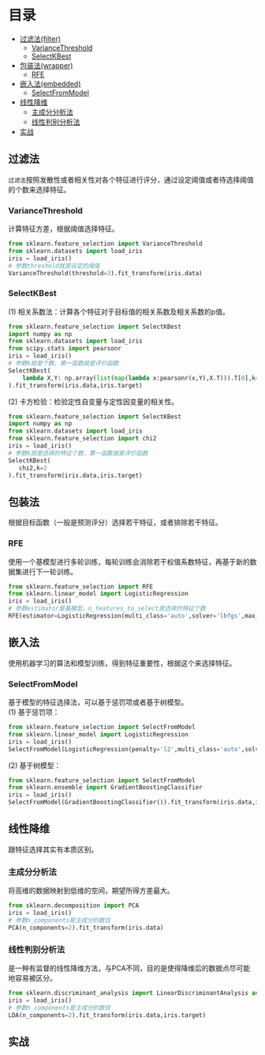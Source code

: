 # 目录
* [过滤法(filter)](#1)
  * [VarianceThreshold](#1.1)
  * [SelectKBest](#1.2) 
* [包装法(wrapper)](#2)
  * [RFE](#2.1)
* [嵌入法(embedded)](#3)
  * [SelectFromModel](#3.1)
* [线性降维](#4)
  * [主成分分析法](#4.1)
  * [线性判别分析法](#4.2)
* [实战](#5) 
## <span id='1'>过滤法</span>
`过滤法`按照发散性或者相关性对各个特征进行评分，通过设定阈值或者待选择阈值的个数来选择特征。
### <span id='1.1'>VarianceThreshold</span>
计算特征方差，根据阈值选择特征。
```python
from sklearn.feature_selection import VarianceThreshold
from sklearn.datasets import load_iris
iris = load_iris()
# 参数threshold就是设定的阈值
VarianceThreshold(threshold=3).fit_transform(iris.data)
```
### <span id='1.2'>SelectKBest</span>
(1) 相关系数法：计算各个特征对于目标值的相关系数及相关系数的p值。
```python
from sklearn.feature_selection import SelectKBest
import numpy as np
from sklearn.datasets import load_iris
from scipy.stats import pearsonr
iris = load_iris()
# 参数k就是个数，第一函数就是评价函数
SelectKBest(
    lambda X,Y: np.array(list(map(lambda x:pearsonr(x,Y),X.T))).T[0],k=2
).fit_transform(iris.data,iris.target)
```
(2) 卡方检验：检验定性自变量与定性因变量的相关性。
 ```python
 from sklearn.feature_selection import SelectKBest
import numpy as np
from sklearn.datasets import load_iris
from sklearn.feature_selection import chi2
iris = load_iris()
# 参数k就是选择的特征个数，第一函数就是评价函数
SelectKBest(
    chi2,k=2
).fit_transform(iris.data,iris.target)
 ```
## <span id='2'>包装法</span>
根据目标函数（一般是预测评分）选择若干特征，或者排除若干特征。
### <span id='2.1'>RFE</span>
使用一个基模型进行多轮训练，每轮训练会消除若干权值系数特征，再基于新的数据集进行下一轮训练。
```python
from sklearn.feature_selection import RFE
from sklearn.linear_model import LogisticRegression
iris = load_iris()
# 参数estimator是基模型，n_features_to_select是选择的特征个数
RFE(estimator=LogisticRegression(multi_class='auto',solver='lbfgs',max_iter=500),n_features_to_select=2).fit_transform(iris.data,iris.target)
```
## <span id='3'>嵌入法</span>
使用机器学习的算法和模型训练，得到特征重要性，根据这个来选择特征。
### <span id='3.1'>SelectFromModel</span>
基于模型的特征选择法，可以基于惩罚项或者基于树模型。  
(1) 基于惩罚项：
```python
from sklearn.feature_selection import SelectFromModel
from sklearn.linear_model import LogisticRegression
iris = load_iris()
SelectFromModel(LogisticRegression(penalty='l2',multi_class='auto',solver='lbfgs',C=0.1)).fit_transform(iris.data,iris.target)
```
(2) 基于树模型：
```python
from sklearn.feature_selection import SelectFromModel
from sklearn.ensemble import GradientBoostingClassifier
iris = load_iris()
SelectFromModel(GradientBoostingClassifier()).fit_transform(iris.data,iris.target)
```
## <span id='4'>线性降维</span>
跟特征选择其实有本质区别。
### <span id='4.1'>主成分分析法</span>
将高维的数据映射到低维的空间，期望所得方差最大。
```python
from sklearn.decomposition import PCA
iris = load_iris()
# 参数n_components是主成分的数目
PCA(n_components=2).fit_transform(iris.data)
```
### <span id='4.2'>线性判别分析法</span>
是一种有监督的线性降维方法，与PCA不同，目的是使得降维后的数据点尽可能地容易被区分。
```python
from sklearn.discriminant_analysis import LinearDiscriminantAnalysis as LDA
iris = load_iris()
# 参数n_components是主成分的数目
LDA(n_components=2).fit_transform(iris.data,iris.target)
```
## <span id='5'>实战</span>
```python

```
